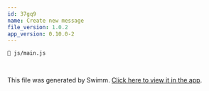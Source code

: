```yaml
---
id: 37gq9
name: Create new message
file_version: 1.0.2
app_version: 0.10.0-2
---
```


`📄 js/main.js`

<br/>

This file was generated by Swimm. [Click here to view it in the app](https://app.swimm.io/repos/Z2l0aHViJTNBJTNBZm9vZC1jaGVja2VyLWFwcCUzQSUzQWp1bGlhZm1vcmdhZG8=/docs/37gq9).